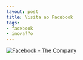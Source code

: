 ```yaml
---
layout: post
title: Visita ao Facebook
tags:
- facebook
- inova??o
---
```


[![Facebook - The Company](https://farm6.staticflickr.com/5227/5688263037_f46cea30af.jpg)](https://www.flickr.com/photos/designregional/albums/72157626524825343)
